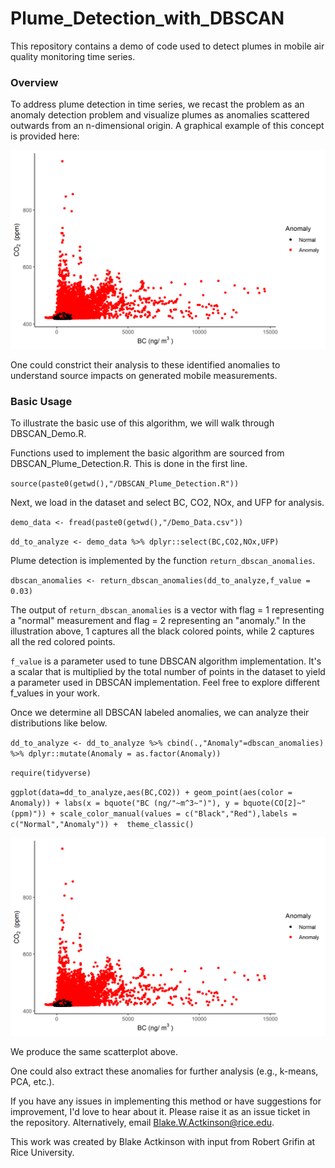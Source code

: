 # Plume_Detection_with_DBSCAN

This repository contains a demo of code used to detect plumes in mobile air quality monitoring time series.

### Overview
To address plume detection in time series, we recast the problem as an anomaly detection problem and visualize plumes as anomalies scattered outwards from an n-dimensional origin. A graphical example of this concept is provided here:

![DBSCAN_Example](/Misc/DBSCAN_Illustration.png)

One could constrict their analysis to these identified anomalies to understand source impacts on generated mobile measurements.

### Basic Usage
To illustrate the basic use of this algorithm, we will walk through DBSCAN_Demo.R.

Functions used to implement the basic algorithm are sourced from DBSCAN_Plume_Detection.R. This is done in the first line.

`source(paste0(getwd(),"/DBSCAN_Plume_Detection.R"))`

Next, we load in the dataset and select BC, CO2, NOx, and UFP for analysis.

`demo_data <- fread(paste0(getwd(),"/Demo_Data.csv"))`

`dd_to_analyze <- demo_data %>%
  dplyr::select(BC,CO2,NOx,UFP)`

Plume detection is implemented by the function `return_dbscan_anomalies`.

`dbscan_anomalies <- return_dbscan_anomalies(dd_to_analyze,f_value = 0.03)`

The output of `return_dbscan_anomalies` is a vector with flag = 1 representing a "normal" measurement and flag = 2 representing an "anomaly." In the illustration above, 1 captures all the black colored points, while 2 captures all the red colored points.

`f_value` is a parameter used to tune DBSCAN algorithm implementation. It's a scalar that is multiplied by the total number of points in the dataset to yield a parameter used in DBSCAN implementation. Feel free to explore different f_values in your work.

Once we determine all DBSCAN labeled anomalies, we can analyze their distributions like below.

`dd_to_analyze <- dd_to_analyze %>%
  cbind(.,"Anomaly"=dbscan_anomalies) %>%
  dplyr::mutate(Anomaly = as.factor(Anomaly))`

`require(tidyverse)`

`ggplot(data=dd_to_analyze,aes(BC,CO2)) +
  geom_point(aes(color = Anomaly)) +
  labs(x = bquote("BC (ng/"~m^3~")"),
       y = bquote(CO[2]~" (ppm)")) +
  scale_color_manual(values = c("Black","Red"),labels = c("Normal","Anomaly")) + 
  theme_classic()`

![DBSCAN_Example](/Misc/DBSCAN_Illustration.png)

We produce the same scatterplot above.

One could also extract these anomalies for further analysis (e.g., k-means, PCA, etc.).

If you have any issues in implementing this method or have suggestions for improvement, I'd love to hear about it. Please raise it as an issue ticket in the repository. Alternatively, email Blake.W.Actkinson@rice.edu.

This work was created by Blake Actkinson with input from Robert Grifin at Rice University.



